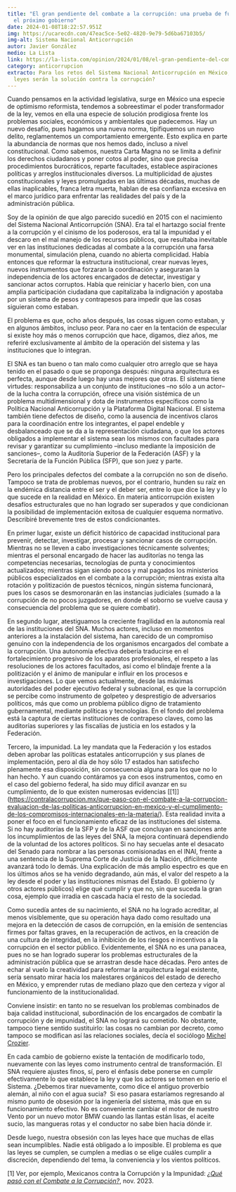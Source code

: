 ```yaml
---
title: "El gran pendiente del combate a la corrupción: una prueba de fuego para
  el próximo gobierno"
date: 2024-01-08T18:22:57.951Z
img: https://ucarecdn.com/47eac5ce-5e02-4820-9e79-5d6ba67103b5/
img-alt: Sistema Nacional Anticorrupción
autor: Javier González
medio: La Lista
link: https://la-lista.com/opinion/2024/01/08/el-gran-pendiente-del-combate-a-la-corrupcion-una-prueba-de-fuego-para-el-proximo-gobierno
category: anticorrupcion
extracto: Para los retos del Sistema Nacional Anticorrupción en México, ¿las
  leyes serán la solución contra la corrupción?
---
```

Cuando pensamos en la actividad legislativa, surge en México una especie de optimismo reformista, tendemos a sobreestimar el poder transformador de la ley, vemos en ella una especie de solución prodigiosa frente los problemas sociales, económicos y ambientales que padecemos. Hay un nuevo desafío, pues hagamos una nueva norma, tipifiquemos un nuevo delito, reglamentemos un comportamiento emergente. Esto explica en parte la abundancia de normas que nos hemos dado, incluso a nivel constitucional. Como sabemos, nuestra Carta Magna no se limita a definir los derechos ciudadanos y poner cotos al poder, sino que precisa procedimientos burocráticos, reparte facultades, establece aspiraciones políticas y arreglos institucionales diversos. La multiplicidad de ajustes constitucionales y leyes promulgadas en las últimas décadas, muchas de ellas inaplicables, franca letra muerta, hablan de esa confianza excesiva en el marco jurídico para enfrentar las realidades del país y de la administración pública.

Soy de la opinión de que algo parecido sucedió en 2015 con el nacimiento del Sistema Nacional Anticorrupción (SNA). Era tal el hartazgo social frente a la corrupción y el cinismo de los poderosos, era tal la impunidad y el descaro en el mal manejo de los recursos públicos, que resultaba inevitable ver en las instituciones dedicadas al combate a la corrupción una farsa monumental, simulación plena, cuando no abierta complicidad. Había entonces que reformar la estructura institucional, crear nuevas leyes, nuevos instrumentos que forzaran la coordinación y aseguraran la independencia de los actores encargados de detectar, investigar y sancionar actos corruptos. Había que reiniciar y hacerlo bien, con una amplia participación ciudadana que capitalizaba la indignación y apostaba por un sistema de pesos y contrapesos para impedir que las cosas siguieran como estaban.

El problema es que, ocho años después, las cosas siguen como estaban, y en algunos ámbitos, incluso peor. Para no caer en la tentación de especular si existe hoy más o menos corrupción que hace, digamos, diez años, me referiré exclusivamente al ámbito de la operación del sistema y las instituciones que lo integran. 

El SNA es tan bueno o tan malo como cualquier otro arreglo que se haya tenido en el pasado o que se proponga después: ninguna arquitectura es perfecta, aunque desde luego hay unas mejores que otras. El sistema tiene virtudes: responsabiliza a un conjunto de instituciones –no sólo a un actor– de la lucha contra la corrupción, ofrece una visión sistémica de un problema multidimensional y dota de instrumentos específicos como la Política Nacional Anticorrupción y la Plataforma Digital Nacional. El sistema también tiene defectos de diseño, como la ausencia de incentivos claros para la coordinación entre los integrantes, el papel endeble y desbalanceado que se da a la representación ciudadana, o que los actores obligados a implementar el sistema sean los mismos con facultades para revisar y garantizar su cumplimiento –incluso mediante la imposición de sanciones–, como la Auditoría Superior de la Federación (ASF) y la Secretaría de la Función Pública (SFP), que son juez y parte.

Pero los principales defectos del combate a la corrupción no son de diseño. Tampoco se trata de problemas nuevos, por el contrario, hunden su raíz en la endémica distancia entre el ser y el deber ser, entre lo que dice la ley y lo que sucede en la realidad en México. En materia anticorrupción existen desafíos estructurales que no han logrado ser superados y que condicionan la posibilidad de implementación exitosa de cualquier esquema normativo. Describiré brevemente tres de estos condicionantes.

En primer lugar, existe un déficit histórico de capacidad institucional para prevenir, detectar, investigar, procesar y sancionar casos de corrupción. Mientras no se lleven a cabo investigaciones técnicamente solventes; mientras el personal encargado de hacer las auditorías no tenga las competencias necesarias, tecnologías de punta y conocimientos actualizados; mientras sigan siendo pocos y mal pagados los ministerios públicos especializados en el combate a la corrupción; mientras exista alta rotación y politización de puestos técnicos, ningún sistema funcionará, pues los casos se desmoronarán en las instancias judiciales (sumado a la corrupción de no pocos juzgadores, en donde el soborno se vuelve causa y consecuencia del problema que se quiere combatir). 

En segundo lugar, atestiguamos la creciente fragilidad en la autonomía real de las instituciones del SNA. Muchos actores, incluso en momentos anteriores a la instalación del sistema, han carecido de un compromiso genuino con la independencia de los organismos encargados del combate a la corrupción. Una autonomía efectiva debería traducirse en el fortalecimiento progresivo de los aparatos profesionales, el respeto a las resoluciones de los actores facultados, así como el blindaje frente a la politización y el ánimo de manipular e influir en los procesos e investigaciones. Lo que vemos actualmente, desde las máximas autoridades del poder ejecutivo federal y subnacional, es que la corrupción se percibe como instrumento de golpeteo y desprestigio de adversarios políticos, más que como un problema público digno de tratamiento gubernamental, mediante políticas y tecnologías. En el fondo del problema está la captura de ciertas instituciones de contrapeso claves, como las auditorías superiores y las fiscalías de justicia en los estados y la Federación.

Tercero, la impunidad. La ley mandata que la Federación y los estados deben aprobar las políticas estatales anticorrupción y sus planes de implementación, pero al día de hoy sólo 17 estados han satisfecho plenamente esa disposición, sin consecuencia alguna para los que no lo han hecho. Y aun cuando contáramos ya con esos instrumentos, como en el caso del gobierno federal, ha sido muy difícil avanzar en su cumplimiento, de lo que existen numerosas evidencias [\[1]](https://contralacorrupcion.mx/que-paso-con-el-combate-a-la-corrupcion-evaluacion-de-las-politicas-anticorrupcion-en-mexico-y-el-cumplimento-de-los-compromisos-internacionales-en-la-materia/). Esta realidad invita a poner el foco en el funcionamiento eficaz de las instituciones del sistema. Si no hay auditorías de la SFP y de la ASF que concluyan en sanciones ante los incumplimientos de las leyes del SNA, la mejora continuará dependiendo de la voluntad de los actores políticos. Si no hay secuelas ante el desacato del Senado para nombrar a las personas comisionadas en el INAI, frente a una sentencia de la Suprema Corte de Justicia de la Nación, difícilmente avanzará todo lo demás. Una explicación de más amplio espectro es que en los últimos años se ha venido degradando, aún más, el valor del respeto a la ley desde el poder y las instituciones mismas del Estado. El gobierno (y otros actores públicos) elige qué cumplir y que no, sin que suceda la gran cosa, ejemplo que irradia en cascada hacia el resto de la sociedad.

Como sucedía antes de su nacimiento, el SNA no ha logrado acreditar, al menos visiblemente, que su operación haya dado como resultado una mejora en la detección de casos de corrupción, en la emisión de sentencias firmes por faltas graves, en la recuperación de activos, en la creación de una cultura de integridad, en la inhibición de los riesgos e incentivos a la corrupción en el sector público. Evidentemente, el SNA no es una panacea, pues no se han logrado superar los problemas estructurales de la administración pública que se arrastran desde hace décadas. Pero antes de echar al vuelo la creatividad para reformar la arquitectura legal existente, sería sensato mirar hacia los malestares orgánicos del estado de derecho en México, y emprender rutas de mediano plazo que den certeza y vigor al funcionamiento de la institucionalidad.

Conviene insistir: en tanto no se resuelvan los problemas combinados de baja calidad institucional, subordinación de los encargados de combatir la corrupción y de impunidad, el SNA no logrará su cometido. No obstante, tampoco tiene sentido sustituirlo: las cosas no cambian por decreto, como tampoco se modifican así las relaciones sociales, decía el sociólogo [Michel Crozier](https://datos.bne.es/persona/XX890157.html).

En cada cambio de gobierno existe la tentación de modificarlo todo, nuevamente con las leyes como instrumento central de transformación. El SNA requiere ajustes finos, sí, pero el énfasis debe ponerse en cumplir efectivamente lo que establece la ley y que los actores se tomen en serio el Sistema. ¿Debemos tirar nuevamente, como dice el antiguo proverbio alemán, al niño con el agua sucia?  Si eso pasara estaríamos regresando al mismo punto de obsesión por la ingeniería del sistema, más que en su funcionamiento efectivo. No es conveniente cambiar el motor de nuestro Vento por un nuevo motor BMW cuando las llantas están lisas, el aceite sucio, las mangueras rotas y el conductor no sabe bien hacia dónde ir.

Desde luego, nuestra obsesión con las leyes hace que muchas de ellas sean incumplibles. Nadie está obligado a lo imposible. El problema es que las leyes se cumplen, se cumplen a medias o se elige cuáles cumplir a discreción, dependiendo del tema, la conveniencia y los vientos políticos. 

\[1] Ver, por ejemplo, Mexicanos contra la Corrupción y la Impunidad: *[¿Qué pasó con el Combate a la Corrupción?](https://contralacorrupcion.mx/que-paso-con-el-combate-a-la-corrupcion-evaluacion-de-las-politicas-anticorrupcion-en-mexico-y-el-cumplimento-de-los-compromisos-internacionales-en-la-materia/)*, nov. 2023.